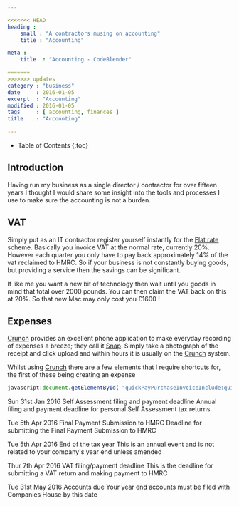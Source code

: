 ```yaml
---

<<<<<<< HEAD
heading :
    small : "A contractors musing on accounting"
    title : "Accounting"

meta :
    title  : "Accounting - CodeBlender"

=======
>>>>>>> updates
category : "business"
date     : 2016-01-05
excerpt  : "Accounting"
modified : 2016-01-05
tags     : [ accounting, finances ]
title    : "Accounting"

---
```


* Table of Contents
{:toc}

## Introduction

Having run my business as a single director / contractor for over fifteen years I
thought I would share some insight into the tools and processes I use to make sure
the accounting is not a burden.

## VAT

Simply put as an IT contractor register yourself instantly for the [Flat rate][]
scheme. Basically you invoice VAT at the normal rate, currently 20%. However each
quarter you only have to pay back approximately 14% of the vat reclaimed to HMRC.
So if your business is not constantly buying goods, but providing a service then
the savings can be significant.

If like me you want a new bit of technology then wait until you goods in mind that
total over 2000 pounds. You can then claim the VAT back on this at 20%. So that
new Mac may only cost you £1600 !

## Expenses

[Crunch][] provides an excellent phone application to make everyday recording of
expenses a breeze; they call it [Snap][]. Simply take a photograph of the receipt
and click upload and within hours it is usually on the [Crunch][] system.

Whilst using [Crunch][] there are a few elements that I require shortcuts for, the
first of these being creating an expense

~~~ JavaScript
javascript:document.getElementById( "quickPayPurchaseInvoiceInclude:quickPayExpenseForm:dateDecorator:sameAsExpenseLink" ).click(); document.getElementById("quickPayPurchaseInvoiceInclude:quickPayExpenseForm:paymentMethodDecorator:paymentMethod").selectedIndex=6;
~~~

[Crunch]:http://www.crunch.co.uk/referrals/?c2c=iw15428d
[Snap]:https://itunes.apple.com/gb/app/snap/id507080414?mt=8
[Flat rate]:https://www.gov.uk/vat-flat-rate-scheme/overview

Sun 31st Jan 2016
Self Assessment filing and payment deadline
Annual filing and payment deadline for personal Self Assessment tax returns

Tue 5th Apr 2016
Final Payment Submission to HMRC
Deadline for submitting the Final Payment Submission to HMRC

Tue 5th Apr 2016
End of the tax year
This is an annual event and is not related to your company's year end unless amended

Thur 7th Apr 2016
VAT filing/payment deadline
This is the deadline for submitting a VAT return and making payment to HMRC

Tue 31st May 2016
Accounts due
Your year end accounts must be filed with Companies House by this date
